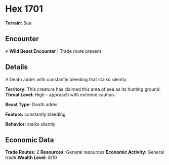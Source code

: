 # Hex 1701

**Terrain:** Sea

## Encounter
※ **Wild Beast Encounter** | Trade route present

## Details
A Death adder with constantly bleeding that stalks silently.

**Territory:** This creature has claimed this area of sea as its hunting ground.
**Threat Level:** High - approach with extreme caution.

**Beast Type:** Death adder

**Feature:** constantly bleeding

**Behavior:** stalks silently

## Economic Data
**Trade Routes:** 2
**Resources:** General resources
**Economic Activity:** General trade
**Wealth Level:** 8/10
